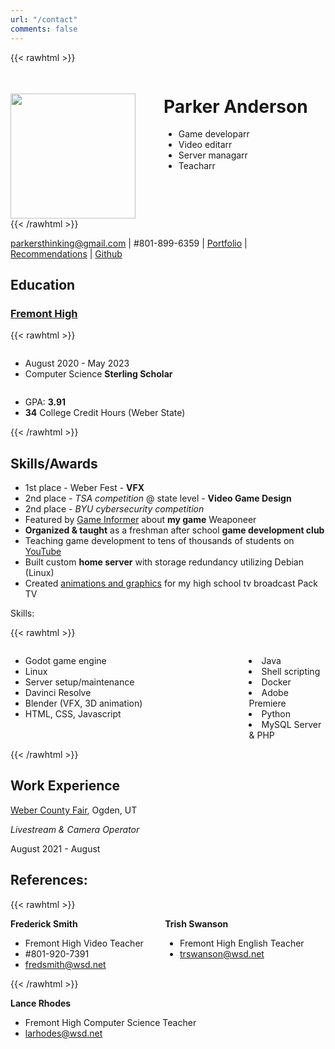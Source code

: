 ```yaml
---
url: "/contact"
comments: false
---
```


{{< rawhtml >}}
<div style="display: flex; justify-content: flex-start; flex-wrap: wrap; height=200px">
<img src="/images/profile/profile-pic.jpg" height=200px style="margin: 35px 45px 0px 0px" />
 <div width=auto style="line-height: normal;">
  <h1>Parker Anderson</h1>
  <ul>
   <li>Game developarr</li>
   <li>Video editarr</li>
   <li>Server managarr</li>
   <li>Teacharr</li>
  </ul>
 </div>
</div>
{{< /rawhtml >}}

parkersthinking@gmail.com | #801-899-6359 | [Portfolio](/videos) | [Recommendations](/recommendations) | [Github](https://github.com/HelamanWarrior/) 

## Education

### [Fremont High](http://fremont.wsd.net/en/)

{{< rawhtml >}}
<div style="display: flex; flex-wrap: wrap;">
 <div style="flex-grow: 1">
  <ul>
  <li>August 2020 - May 2023</li>
  <li>Computer Science <strong>Sterling Scholar</strong></li>
  </ul>
 </div>
 <div style="flex-grow: 1; flex-basis: 1;">
  <ul "list-style-position: inside;">
  <li>GPA: <strong>3.91</strong></li>
  <li><strong>34</strong> College Credit Hours (Weber State)</li>
  </ul>
 </div>
</div>
{{< /rawhtml >}}


## Skills/Awards

- 1st place - Weber Fest - **VFX**
- 2nd place - *TSA competition* @ state level - **Video Game Design**
- 2nd place - *BYU cybersecurity competition*
- Featured by [Game Informer](https://www.gameinformer.com/2022/02/14/weaponeer-a-game-developed-by-a-17-year-old-that-you-can-play-with-one-hand-is-out-today) about **my game** Weaponeer
- **Organized & taught** as a freshman after school **game development club**
- Teaching game development to tens of thousands of students on [YouTube](https://www.youtube.com/c/@plug_world)
- Built custom **home server** with storage redundancy utilizing Debian (Linux)
- Created [animations and graphics](/videos/) for my high school tv broadcast Pack TV

Skills:

{{< rawhtml >}}
<div style="display: flex; flex-wrap: wrap;">
 <div style="flex-grow: 1;">
  <ul>
   <li>Godot game engine</li>
   <li>Linux</li>
   <li>Server setup/maintenance</li>
   <li>Davinci Resolve</li>
   <li>Blender (VFX, 3D animation)</li>
   <li>HTML, CSS, Javascript</li>
  </ul>
 </div>
 <div style="flex-grow: 1; flex-basis: 0;">
  <ul style="list-style-position: inside;">       
   <li>Java</li> 
   <li>Shell scripting</li>
   <li>Docker</li>
   <li>Adobe Premiere</li>
   <li>Python</li>
   <li>MySQL Server & PHP</li>
  </ul>
 </div>
</div>
{{< /rawhtml >}}

## Work Experience

[Weber County Fair](https://www.webercountyfair.org/), Ogden, UT 

*Livestream & Camera Operator*

August 2021 - August

## References:

{{< rawhtml >}}
<div style="display: flex; flex-wrap: wrap;">
 <div style="flex-grow: 1;">
  <strong>Frederick Smith</strong>
  <ul>
   <li>Fremont High Video Teacher</li>
   <li>#801-920-7391</li>
   <li><a href="mailto:fredsmith@wsd.net">fredsmith@wsd.net</a></li>
  </ul>
 </div>
 <div style="flex-grow: 1;">
  <strong>Trish Swanson</strong>
  <ul>       
   <li>Fremont High English Teacher</li> 
   <li><a href="mailto:trswanson@wsd.net">trswanson@wsd.net</a></li>
  </ul>
 </div>
</div>
{{< /rawhtml >}}

**Lance Rhodes**
- Fremont High Computer Science Teacher
- larhodes@wsd.net
